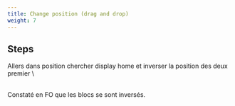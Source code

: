 ```yaml
---
title: Change position (drag and drop)
weight: 7
---
```

## Steps

Allers dans position chercher display home et inverser la position des deux premier\
\
Constaté en FO que les blocs se sont inversés.

